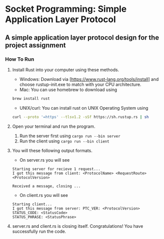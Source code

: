 # Socket Programming: Simple Application Layer Protocol

## A simple application layer protocol design for the project assignment

### How To Run

1. Install Rust into your computer using these methods.
    - Windows: Download via [https://www.rust-lang.org/tools/install] and choose rustup-init.exe to match with your CPU architecture.
    - Mac: You can use homebrew to download using

    ``` bash
    brew install rust
    ```

    - UNIX/curl: You can install rust on UNIX Operating System using

    ``` bash
    curl --proto '=https' --tlsv1.2 -sSf https://sh.rustup.rs | sh
    ```

2. Open your terminal and run the program.
    1. Run the server first using `cargo run --bin server`
    2. Run the client using `cargo run --bin client`

3. You will these following output formats.
    - On server.rs you will see

    ```text
    Starting server for recieve 1 request...
    I got this message from client: <ProtocolName> <RequestRoute> <ProtocolVersion>

    Received a message, closing ...
    ```

    - On client.rs you will see

    ```text
    Starting client...
    I got this message from server: PTC_VER: <ProtocolVersion>
    STATUS_CODE: <StatusCode>
    STATUS_PHRASE: <StatusPhrase>
    ```

4. server.rs and client.rs is closing itself.
Congratulations! You have successfully run the code.
